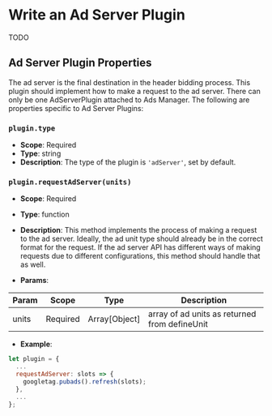 
# Write an Ad Server Plugin

TODO

## Ad Server Plugin Properties

The ad server is the final destination in the header bidding process. This plugin should implement how to make a request to the ad server. There can only be one AdServerPlugin attached to Ads Manager. The following are properties specific to Ad Server Plugins:

### `plugin.type`

* **Scope**: Required
* **Type**: string
* **Description**: The type of the plugin is `'adServer'`, set by default.

### `plugin.requestAdServer(units)`

* **Scope**: Required
* **Type**: function
* **Description**: This method implements the process of making a request to the ad server. Ideally, the ad unit type should already be in the correct format for the request. If the ad server API has different ways of making requests due to different configurations, this method should handle that as well.

* **Params**:

| Param | Scope    | Type          | Description                                   |
|-------|----------|---------------|-----------------------------------------------|
| units | Required | Array[Object] | array of ad units as returned from defineUnit |

* **Example**:

```js
let plugin = {
  ...
  requestAdServer: slots => {
    googletag.pubads().refresh(slots);
  },
  ...
};
```
